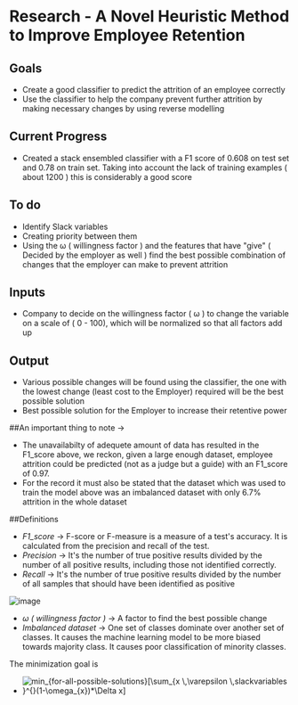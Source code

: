 # Research - A Novel Heuristic Method to Improve Employee Retention
## Goals
- Create a good classifier to predict the attrition of an employee correctly
- Use the classifier to help the company prevent further attrition by making necessary changes by using reverse modelling

## Current Progress
- Created a stack ensembled classifier with a F1 score of 0.608 on test set and 0.78 on train set. Taking into account the lack of training examples ( about 1200 ) this is considerably a good score

## To do
- Identify Slack variables
- Creating priority between them
- Using the ω ( willingness factor ) and the features that have "give" ( Decided by the employer as well ) find the best possible combination of changes that the employer can make to prevent attrition

## Inputs 
- Company to decide on the willingness factor ( ω ) to change the variable on a scale of ( 0 - 100), which will be normalized so that all factors add up 

## Output
- Various possible changes will be found using the classifier, the one with the lowest change (least cost to the Employer) required will be the best possible solution
- Best possible solution for the Employer to increase their retentive power

##An important thing to note -> 
- The unavailabilty of adequete amount of data has resulted in the F1_score above, we reckon, given a large enough dataset, employee attrition could be predicted (not as a judge but a guide) with an F1_score of 0.97.
- For the record it must also be stated that the dataset which was used to train the model above was an imbalanced dataset with only 6.7% attrition in the whole dataset


##Definitions
- _F1_score_ -> F-score or F-measure is a measure of a test's accuracy. It is calculated from the precision and recall of the test.
- _Precision_ -> It's the number of true positive results divided by the number of all positive results, including those not identified correctly.
- _Recall_ -> It's the number of true positive results divided by the number of all samples that should have been identified as positive


![image](https://user-images.githubusercontent.com/46497726/111865493-55ee3280-898d-11eb-84d5-5a23f5d6a70d.png)


- _ω ( willingness factor )_ -> A factor to find the best possible change
- _Imbalanced dataset_ -> One set of classes dominate over another set of classes. It causes the machine learning model to be more biased towards majority class. It causes poor classification of minority classes.

The minimization goal is 
- <img src="https://latex.codecogs.com/png.latex?\inline&space;min_{for-all-possible-solutions}[\sum_{x&space;\,\varepsilon&space;\,slackvariables&space;}^{}(1-\omega_{x})*\Delta&space;x]" title="min_{for-all-possible-solutions}[\sum_{x \,\varepsilon \,slackvariables }^{}(1-\omega_{x})*\Delta x]" />


